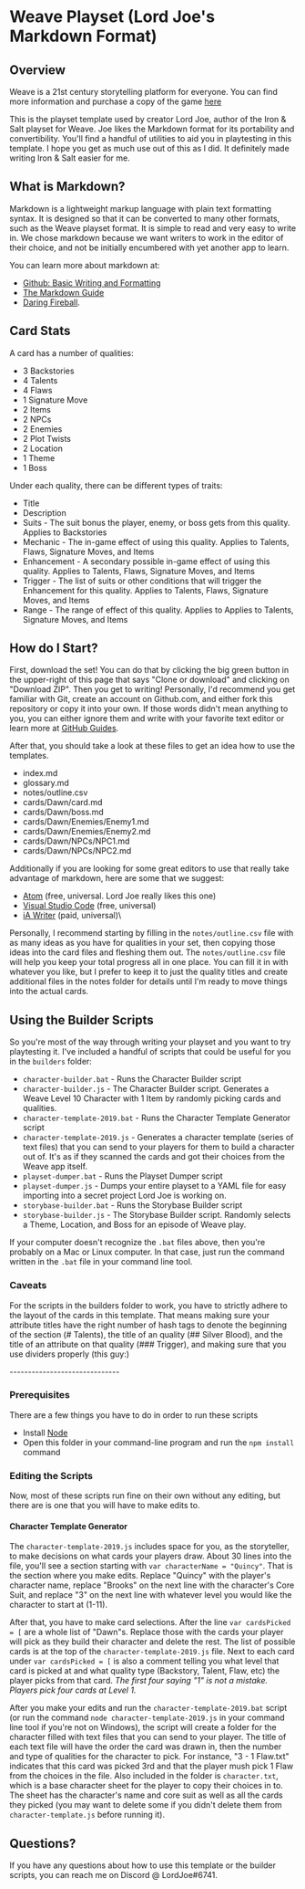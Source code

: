 # Weave Playset (Lord Joe's Markdown Format)

## Overview
Weave is a 21st century storytelling platform for everyone. You can find more information and purchase a copy of the game [here](https://weave.game/)

This is the playset template used by creator Lord Joe, author of the Iron & Salt playset for Weave. Joe likes the Markdown format for its portability and convertibility. You'll find a handful of utilities to aid you in playtesting in this template. I hope you get as much use out of this as I did. It definitely made writing Iron & Salt easier for me.

## What is Markdown?
Markdown is a lightweight markup language with plain text formatting syntax. It is designed so that it can be converted to many other formats, such as the Weave playset format. It is simple to read and very easy to write in. We chose markdown because we want writers to work in the editor of their choice, and not be initially encumbered with yet another app to learn.

You can learn more about markdown at:
- [Github: Basic Writing and Formatting](https://help.github.com/articles/basic-writing-and-formatting-syntax)
- [The Markdown Guide](https://www.markdownguide.org/)
- [Daring Fireball](https://daringfireball.net/projects/markdown/).

## Card Stats
A card has a number of qualities:
- 3 Backstories
- 4 Talents
- 4 Flaws
- 1 Signature Move
- 2 Items
- 2 NPCs
- 2 Enemies
- 2 Plot Twists
- 2 Location
- 1 Theme
- 1 Boss

Under each quality, there can be different types of traits:
- Title
- Description
- Suits - The suit bonus the player, enemy, or boss gets from this quality. Applies to Backstories
- Mechanic - The in-game effect of using this quality. Applies to Talents, Flaws, Signature Moves, and Items
- Enhancement - A secondary possible in-game effect of using this quality.  Applies to Talents, Flaws, Signature Moves, and Items
- Trigger - The list of suits or other conditions that will trigger the Enhancement for this quality.  Applies to Talents, Flaws, Signature Moves, and Items
- Range - The range of effect of this quality. Applies to  Applies to Talents, Signature Moves, and Items

## How do I Start?
First, download the set! You can do that by clicking the big green button in the upper-right of this page that says "Clone or download" and clicking on "Download ZIP". Then you get to writing! Personally, I'd recommend you get familiar with Git, create an account on Github.com, and either fork this repository or copy it into your own. If those words didn't mean anything to you, you can either ignore them and write with your favorite text editor or learn more at [GitHub Guides](https://guides.github.com/).

After that, you should take a look at these files to get an idea how to use the templates.
- index.md
- glossary.md
- notes/outline.csv
- cards/Dawn/card.md
- cards/Dawn/boss.md
- cards/Dawn/Enemies/Enemy1.md
- cards/Dawn/Enemies/Enemy2.md
- cards/Dawn/NPCs/NPC1.md
- cards/Dawn/NPCs/NPC2.md

Additionally if you are looking for some great editors to use that really take advantage of markdown, here are some that we suggest:
- [Atom](https://atom.io) \(free, universal. Lord Joe really likes this one\)
- [Visual Studio Code](https://code.visualstudio.com) \(free, universal\)
- [iA Writer](http://iawriter.com) \(paid, universal)\

Personally, I recommend starting by filling in the `notes/outline.csv` file with as many ideas as you have for qualities in your set, then copying those ideas into the card files and fleshing them out. The `notes/outline.csv` file will help you keep your total progress all in one place. You can fill it in with whatever you like, but I prefer to keep it to just the quality titles and create additional files in the notes folder for details until I'm ready to move things into the actual cards.

## Using the Builder Scripts
So you're most of the way through writing your playset and you want to try playtesting it. I've included a handful of scripts that could be useful for you in the `builders` folder:
- `character-builder.bat` - Runs the Character Builder script
- `character-builder.js` - The Character Builder script. Generates a Weave Level 10 Character with 1 Item by randomly picking cards and qualities.
- `character-template-2019.bat` - Runs the Character Template Generator script
- `character-template-2019.js` - Generates a character template (series of text files) that you can send to your players for them to build a character out of. It's as if they scanned the cards and got their choices from the Weave app itself.
- `playset-dumper.bat` - Runs the Playset Dumper script
- `playset-dumper.js` - Dumps your entire playset to a YAML file for easy importing into a secret project Lord Joe is working on.
- `storybase-builder.bat` - Runs the Storybase Builder script
- `storybase-builder.js` - The Storybase Builder script. Randomly selects a Theme, Location, and Boss for an episode of Weave play.

If your computer doesn't recognize the `.bat` files above, then you're probably on a Mac or Linux computer. In that case, just run the command written in the `.bat` file in your command line tool.

### Caveats
For the scripts in the builders folder to work, you have to strictly adhere to the layout of the cards in this template. That means making sure your attribute titles have the right number of hash tags to denote the beginning of the section (\# Talents), the title of an quality (\## Silver Blood), and the title of an attribute on that quality (\### Trigger), and making sure that you use dividers properly (this guy:)

\------------------------------

### Prerequisites
There are a few things you have to do in order to run these scripts
- Install [Node](https://nodejs.org/)
- Open this folder in your command-line program and run the `npm install` command

### Editing the Scripts
Now, most of these scripts run fine on their own without any editing, but there are is one that you will have to make edits to.

#### Character Template Generator
The `character-template-2019.js` includes space for you, as the storyteller, to make decisions on what cards your players draw. About 30 lines into the file, you'll see a section starting with `var characterName = "Quincy"`. That is the section where you make edits. Replace "Quincy" with the player's character name, replace "Brooks" on the next line with the character's Core Suit, and replace "3" on the next line with whatever level you would like the character to start at (1-11).

After that, you have to make card selections. After the line `var cardsPicked = [` are a whole list of "Dawn"s. Replace those with the cards your player will pick as they build their character and delete the rest. The list of possible cards is at the top of the `character-template-2019.js` file. Next to each card under `var cardsPicked = [` is also a comment telling you what level that card is picked at and what quality type (Backstory, Talent, Flaw, etc) the player picks from that card. *The first four saying "1" is not a mistake. Players pick four cards at Level 1.*

After you make your edits and run the `character-template-2019.bat` script (or run the command `node character-template-2019.js` in your command line tool if you're not on Windows), the script will create a folder for the character filled with text files that you can send to your player. The title of each text file will have the order the card was drawn in, then the number and type of qualities for the character to pick. For instance, "3 - 1 Flaw.txt" indicates that this card was picked 3rd and that the player mush pick 1 Flaw from the choices in the file. Also included in the folder is `character.txt`, which is a base character sheet for the player to copy their choices in to. The sheet has the character's name and core suit as well as all the cards they picked (you may want to delete some if you didn't delete them from `character-template.js` before running it).

## Questions?
If you have any questions about how to use this template or the builder scripts, you can reach me on Discord @ LordJoe#6741.
